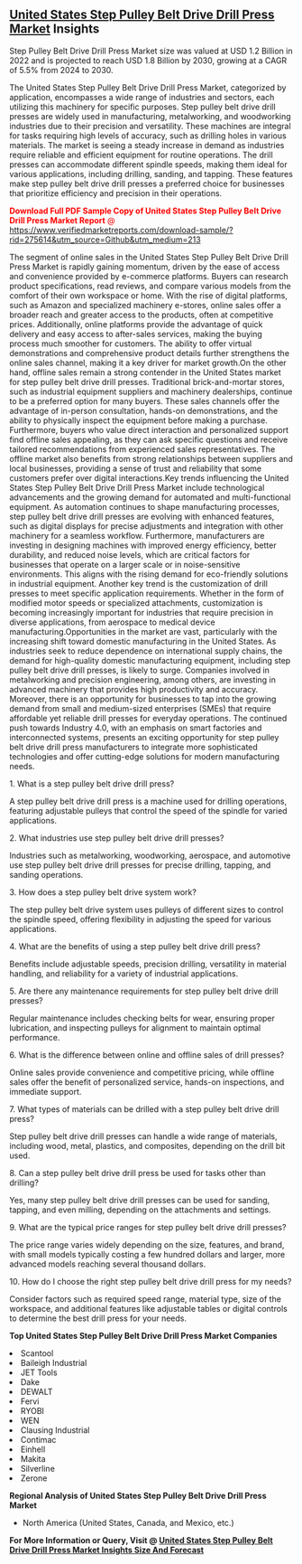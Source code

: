 <h2><a href="https://www.verifiedmarketreports.com/download-sample/?rid=275614&amp;utm_source=Github&amp;utm_medium=213" target="_blank">United States Step Pulley Belt Drive Drill Press Market</a> Insights</h2><p>Step Pulley Belt Drive Drill Press Market size was valued at USD 1.2 Billion in 2022 and is projected to reach USD 1.8 Billion by 2030, growing at a CAGR of 5.5% from 2024 to 2030.</p><p><p>The United States Step Pulley Belt Drive Drill Press Market, categorized by application, encompasses a wide range of industries and sectors, each utilizing this machinery for specific purposes. Step pulley belt drive drill presses are widely used in manufacturing, metalworking, and woodworking industries due to their precision and versatility. These machines are integral for tasks requiring high levels of accuracy, such as drilling holes in various materials. The market is seeing a steady increase in demand as industries require reliable and efficient equipment for routine operations. The drill presses can accommodate different spindle speeds, making them ideal for various applications, including drilling, sanding, and tapping. These features make step pulley belt drive drill presses a preferred choice for businesses that prioritize efficiency and precision in their operations. <p><span class=""><span style="color: #ff0000;"><strong>Download Full PDF Sample Copy of United States Step Pulley Belt Drive Drill Press Market Report</strong> @ </span><a href="https://www.verifiedmarketreports.com/download-sample/?rid=275614&amp;utm_source=Github&amp;utm_medium=213" target="_blank">https://www.verifiedmarketreports.com/download-sample/?rid=275614&amp;utm_source=Github&amp;utm_medium=213</a></span></p></p><p>The segment of online sales in the United States Step Pulley Belt Drive Drill Press Market is rapidly gaining momentum, driven by the ease of access and convenience provided by e-commerce platforms. Buyers can research product specifications, read reviews, and compare various models from the comfort of their own workspace or home. With the rise of digital platforms, such as Amazon and specialized machinery e-stores, online sales offer a broader reach and greater access to the products, often at competitive prices. Additionally, online platforms provide the advantage of quick delivery and easy access to after-sales services, making the buying process much smoother for customers. The ability to offer virtual demonstrations and comprehensive product details further strengthens the online sales channel, making it a key driver for market growth.On the other hand, offline sales remain a strong contender in the United States market for step pulley belt drive drill presses. Traditional brick-and-mortar stores, such as industrial equipment suppliers and machinery dealerships, continue to be a preferred option for many buyers. These sales channels offer the advantage of in-person consultation, hands-on demonstrations, and the ability to physically inspect the equipment before making a purchase. Furthermore, buyers who value direct interaction and personalized support find offline sales appealing, as they can ask specific questions and receive tailored recommendations from experienced sales representatives. The offline market also benefits from strong relationships between suppliers and local businesses, providing a sense of trust and reliability that some customers prefer over digital interactions.Key trends influencing the United States Step Pulley Belt Drive Drill Press Market include technological advancements and the growing demand for automated and multi-functional equipment. As automation continues to shape manufacturing processes, step pulley belt drive drill presses are evolving with enhanced features, such as digital displays for precise adjustments and integration with other machinery for a seamless workflow. Furthermore, manufacturers are investing in designing machines with improved energy efficiency, better durability, and reduced noise levels, which are critical factors for businesses that operate on a larger scale or in noise-sensitive environments. This aligns with the rising demand for eco-friendly solutions in industrial equipment. Another key trend is the customization of drill presses to meet specific application requirements. Whether in the form of modified motor speeds or specialized attachments, customization is becoming increasingly important for industries that require precision in diverse applications, from aerospace to medical device manufacturing.Opportunities in the market are vast, particularly with the increasing shift toward domestic manufacturing in the United States. As industries seek to reduce dependence on international supply chains, the demand for high-quality domestic manufacturing equipment, including step pulley belt drive drill presses, is likely to surge. Companies involved in metalworking and precision engineering, among others, are investing in advanced machinery that provides high productivity and accuracy. Moreover, there is an opportunity for businesses to tap into the growing demand from small and medium-sized enterprises (SMEs) that require affordable yet reliable drill presses for everyday operations. The continued push towards Industry 4.0, with an emphasis on smart factories and interconnected systems, presents an exciting opportunity for step pulley belt drive drill press manufacturers to integrate more sophisticated technologies and offer cutting-edge solutions for modern manufacturing needs.<p>1. What is a step pulley belt drive drill press?</p><p>A step pulley belt drive drill press is a machine used for drilling operations, featuring adjustable pulleys that control the speed of the spindle for varied applications.</p><p>2. What industries use step pulley belt drive drill presses?</p><p>Industries such as metalworking, woodworking, aerospace, and automotive use step pulley belt drive drill presses for precise drilling, tapping, and sanding operations.</p><p>3. How does a step pulley belt drive system work?</p><p>The step pulley belt drive system uses pulleys of different sizes to control the spindle speed, offering flexibility in adjusting the speed for various applications.</p><p>4. What are the benefits of using a step pulley belt drive drill press?</p><p>Benefits include adjustable speeds, precision drilling, versatility in material handling, and reliability for a variety of industrial applications.</p><p>5. Are there any maintenance requirements for step pulley belt drive drill presses?</p><p>Regular maintenance includes checking belts for wear, ensuring proper lubrication, and inspecting pulleys for alignment to maintain optimal performance.</p><p>6. What is the difference between online and offline sales of drill presses?</p><p>Online sales provide convenience and competitive pricing, while offline sales offer the benefit of personalized service, hands-on inspections, and immediate support.</p><p>7. What types of materials can be drilled with a step pulley belt drive drill press?</p><p>Step pulley belt drive drill presses can handle a wide range of materials, including wood, metal, plastics, and composites, depending on the drill bit used.</p><p>8. Can a step pulley belt drive drill press be used for tasks other than drilling?</p><p>Yes, many step pulley belt drive drill presses can be used for sanding, tapping, and even milling, depending on the attachments and settings.</p><p>9. What are the typical price ranges for step pulley belt drive drill presses?</p><p>The price range varies widely depending on the size, features, and brand, with small models typically costing a few hundred dollars and larger, more advanced models reaching several thousand dollars.</p><p>10. How do I choose the right step pulley belt drive drill press for my needs?</p><p>Consider factors such as required speed range, material type, size of the workspace, and additional features like adjustable tables or digital controls to determine the best drill press for your needs.</p></p><p><strong>Top United States Step Pulley Belt Drive Drill Press Market Companies</strong></p><div data-test-id=""><p><li>Scantool</li><li> Baileigh Industrial</li><li> JET Tools</li><li> Dake</li><li> DEWALT</li><li> Fervi</li><li> RYOBI</li><li> WEN</li><li> Clausing Industrial</li><li> Contimac</li><li> Einhell</li><li> Makita</li><li> Silverline</li><li> Zerone</li></p><div><strong>Regional Analysis of&nbsp;United States Step Pulley Belt Drive Drill Press Market</strong></div><ul><li dir="ltr"><p dir="ltr">North America&nbsp;(United States, Canada, and Mexico, etc.)</p></li></ul><p><strong>For More Information or Query, Visit @&nbsp;</strong><strong><a href="https://www.verifiedmarketreports.com/product/step-pulley-belt-drive-drill-press-market/?utm_source=Github&amp;utm_medium=213" target="_blank">United States Step Pulley Belt Drive Drill Press Market Insights Size And Forecast</a></strong></p></div>
